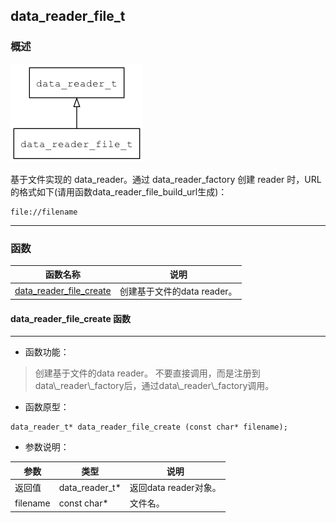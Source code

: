 ## data\_reader\_file\_t
### 概述
![image](images/data_reader_file_t_0.png)

基于文件实现的 data_reader。通过 data_reader_factory 创建 reader 时，URL的格式如下(请用函数data_reader_file_build_url生成)：

```
file://filename
```
----------------------------------
### 函数
<p id="data_reader_file_t_methods">

| 函数名称 | 说明 | 
| -------- | ------------ | 
| <a href="#data_reader_file_t_data_reader_file_create">data\_reader\_file\_create</a> | 创建基于文件的data reader。 |
#### data\_reader\_file\_create 函数
-----------------------

* 函数功能：

> <p id="data_reader_file_t_data_reader_file_create">创建基于文件的data reader。
> 不要直接调用，而是注册到 data\_reader\_factory后，通过data\_reader\_factory调用。

* 函数原型：

```
data_reader_t* data_reader_file_create (const char* filename);
```

* 参数说明：

| 参数 | 类型 | 说明 |
| -------- | ----- | --------- |
| 返回值 | data\_reader\_t* | 返回data reader对象。 |
| filename | const char* | 文件名。 |
